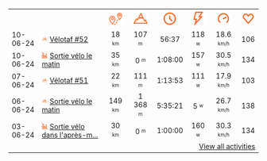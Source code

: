 <table>
    <tr>
        <th></th>
        <th></th>
        <th align="center"><img src="https://raw.githubusercontent.com/robiningelbrecht/strava-activities/master/public/distance.svg" width="30" alt="distance" title="distance"/></th>
        <th align="center"><img src="https://raw.githubusercontent.com/robiningelbrecht/strava-activities/master/public/elevation.svg" width="30" alt="elevation" title="elevation"/></th>
        <th align="center"><img src="https://raw.githubusercontent.com/robiningelbrecht/strava-activities/master/public/time.svg" width="30" alt="time" title="time"/></th>
        <th align="center"><img src="https://raw.githubusercontent.com/robiningelbrecht/strava-activities/master/public/average-watt.svg" width="30" alt="average watts" title="average watts"/></th>
        <th align="center"><img src="https://raw.githubusercontent.com/robiningelbrecht/strava-activities/master/public/average-speed.svg" width="30" alt="average speed" title="average speed"/></th>
        <th align="center"><img src="https://raw.githubusercontent.com/robiningelbrecht/strava-activities/master/public/heart-rate.svg" width="30" alt="average heart rate" title="average heart rate"/></th>
    </tr>
            <tr>
            <td>10-06-24</td>
            <td>
                <img src="https://raw.githubusercontent.com/robiningelbrecht/strava-activities/master/public/activity-ride.svg" width="12" alt="Vélotaf #52" title="Vélotaf #52"/>
<a href="https://www.strava.com/activities/11619613442" title="Kcal: 394 | Gear: None ">Vélotaf #52</a>
            </td>
            <td align="center">18 <sup><sub>km</sub></sup></td>
            <td align="center">107 <sup><sub>m</sub></sup></td>
            <td align="center">56:37</td>
            <td align="center">118 <sup><sub>w</sub></sup></td>
            <td align="center">18.6 <sup><sub>km/h</sub></sup></td>
            <td align="center">106</td>
        </tr>
            <tr>
            <td>10-06-24</td>
            <td>
                                <img src="https://raw.githubusercontent.com/robiningelbrecht/strava-activities/master/public/activity-virtual-ride.svg" width="12" alt="Sortie vélo le matin" title="Sortie vélo le matin"/>
<a href="https://www.strava.com/activities/11617460830" title="Kcal: 641 | Gear: None ">Sortie vélo le matin</a>
            </td>
            <td align="center">35 <sup><sub>km</sub></sup></td>
            <td align="center">0 <sup><sub>m</sub></sup></td>
            <td align="center">1:08:00</td>
            <td align="center">157 <sup><sub>w</sub></sup></td>
            <td align="center">30.5 <sup><sub>km/h</sub></sup></td>
            <td align="center">134</td>
        </tr>
            <tr>
            <td>07-06-24</td>
            <td>
                <img src="https://raw.githubusercontent.com/robiningelbrecht/strava-activities/master/public/activity-ride.svg" width="12" alt="Vélotaf #51" title="Vélotaf #51"/>
<a href="https://www.strava.com/activities/11595236911" title="Kcal: 476 | Gear: None ">Vélotaf #51</a>
            </td>
            <td align="center">22 <sup><sub>km</sub></sup></td>
            <td align="center">111 <sup><sub>m</sub></sup></td>
            <td align="center">1:13:53</td>
            <td align="center">111 <sup><sub>w</sub></sup></td>
            <td align="center">17.9 <sup><sub>km/h</sub></sup></td>
            <td align="center">103</td>
        </tr>
            <tr>
            <td>06-06-24</td>
            <td>
                <img src="https://raw.githubusercontent.com/robiningelbrecht/strava-activities/master/public/activity-ride.svg" width="12" alt="Sortie vélo le matin" title="Sortie vélo le matin"/>
<a href="https://www.strava.com/activities/11587268387" title="Kcal: 1003 | Gear: None ">Sortie vélo le matin</a>
            </td>
            <td align="center">149 <sup><sub>km</sub></sup></td>
            <td align="center">1 368 <sup><sub>m</sub></sup></td>
            <td align="center">5:35:21</td>
            <td align="center">5 <sup><sub>w</sub></sup></td>
            <td align="center">26.7 <sup><sub>km/h</sub></sup></td>
            <td align="center">138</td>
        </tr>
            <tr>
            <td>03-06-24</td>
            <td>
                                <img src="https://raw.githubusercontent.com/robiningelbrecht/strava-activities/master/public/activity-virtual-ride.svg" width="12" alt="Sortie vélo dans l&#039;après-midi" title="Sortie vélo dans l&#039;après-midi"/>
<a href="https://www.strava.com/activities/11563799538" title="Kcal: 574 | Gear: None ">Sortie vélo dans l&#039;après-m...</a>
            </td>
            <td align="center">30 <sup><sub>km</sub></sup></td>
            <td align="center">0 <sup><sub>m</sub></sup></td>
            <td align="center">1:00:00</td>
            <td align="center">160 <sup><sub>w</sub></sup></td>
            <td align="center">30.3 <sup><sub>km/h</sub></sup></td>
            <td align="center">134</td>
        </tr>
                <tr>
            <td colspan="8" align="right"><a href="https://github.com/robiningelbrecht/strava-activities#activities">View all activities</a></td>
        </tr>
    </table>
